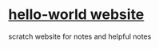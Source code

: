 # [hello-world website](skhilton.github.io/hello-world)

scratch website for notes and helpful notes 
